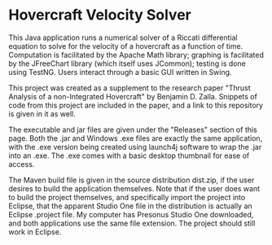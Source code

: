 # Hovercraft Velocity Solver
This Java application runs a numerical solver of a Riccati differential equation to solve for the velocity of a hovercraft as a function of time. Computation is facilitated by the Apache Math library; graphing is facilitated by the JFreeChart library (which itself uses JCommon); testing is done using TestNG. Users interact through a basic GUI written in Swing.

This project was created as a supplement to the research paper "Thrust Analysis of a non-Integrated Hovercraft" by Benjamin D. Zalla. Snippets of code from this project are included in the paper, and a link to this repository is given in it as well.

The executable and jar files are given under the "Releases" section of this page. Both the .jar and Windows .exe files are exactly the same application, with the .exe version being created using launch4j software to wrap the .jar into an .exe. The .exe comes with a basic desktop thumbnail for ease of access.

The Maven build file is given in the source distribution dist.zip, if the user desires to build the application themselves. Note that if the user does want to build the project themselves, and specifically import the project into Eclipse, that the apparent Studio One file in the distribution is actually an Eclipse .project file. My computer has Presonus Studio One downloaded, and both applications use the same file extension. The project should still work in Eclipse. 
 
